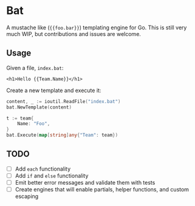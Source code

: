 # Bat

A mustache like (`{{foo.bar}}`) templating engine for Go. This is still very
much WIP, but contributions and issues are welcome.

## Usage


Given a file, `index.bat`:

```
<h1>Hello {{Team.Name}}</h1>
```

Create a new template and execute it:

```go
content, _ := ioutil.ReadFile("index.bat")
bat.NewTemplate(content)

t := team{
    Name: "Foo",
}
bat.Execute(map[string]any{"Team": team})
```

## TODO

- [ ] Add `each` functionality
- [ ] Add `if` and `else` functionality
- [ ] Emit better error messages and validate them with tests
- [ ] Create engines that will enable partials, helper functions, and custom escaping
